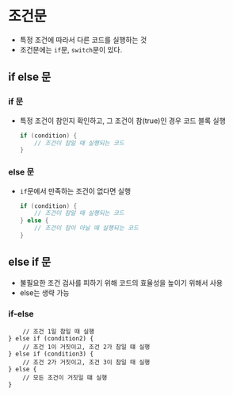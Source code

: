 # 조건문
- 특정 조건에 따라서 다른 코드를 실행하는 것
- 조건문에는 `if`문, `switch`문이 있다.
## if else 문
### if 문
- 특정 조건이 참인지 확인하고, 그 조건이 참(true)인 경우 코드 블록 실행
    ```java
    if (condition) {
        // 조건이 참일 때 실행되는 코드
    }
    ```

### else 문
- `if`문에서 만족하는 조건이 없다면 실행
    ```java
    if (condition) {
        // 조건이 참일 때 실행되는 코드
    } else {
        // 조건이 참이 아닐 때 실행되는 코드
    }
    ```

## else if 문
- 불필요한 조건 검사를 피하기 위해 코드의 효율성을 높이기 위해서 사용
- else는 생략 가능
### if-else
```if (condition1) {
    // 조건 1일 참일 때 실행
} else if (condition2) {
    // 조건 1이 거짓이고, 조건 2가 참일 떄 실행
} else if (condition3) {
    // 조건 2가 거짓이고, 조건 3이 참일 때 실행
} else {
    // 모든 조건이 거짓일 떄 실행
}